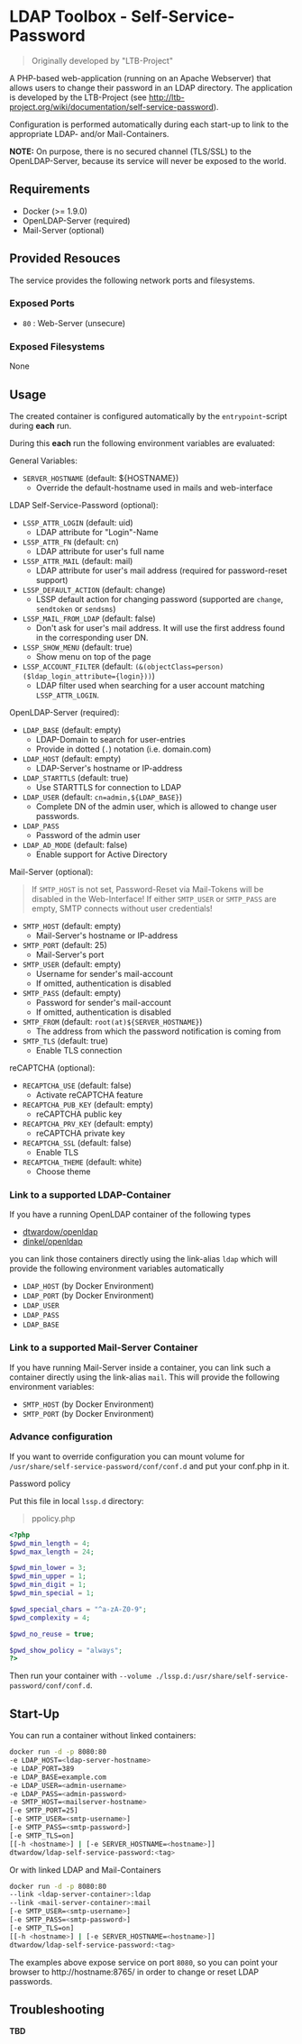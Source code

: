 # LDAP Toolbox - Self-Service-Password

> Originally developed by "LTB-Project"

A PHP-based web-application (running on an Apache Webserver) that allows users to change their password in an LDAP directory. The application is developed by the LTB-Project (see http://ltb-project.org/wiki/documentation/self-service-password).

Configuration is performed automatically during each start-up to link to the appropriate LDAP- and/or Mail-Containers.

**NOTE:** On purpose, there is no secured channel (TLS/SSL) to the OpenLDAP-Server, because its service will never be exposed to the world.

## Requirements

- Docker (>= 1.9.0)
- OpenLDAP-Server (required)
- Mail-Server (optional)

## Provided Resouces

The service provides the following network ports and filesystems.

### Exposed Ports

- `80` : Web-Server (unsecure)

### Exposed Filesystems

None

## Usage

The created container is configured automatically by the `entrypoint`-script during **each** run.

During this **each** run the following environment variables are evaluated:

General Variables:

- `SERVER_HOSTNAME` (default: ${HOSTNAME})
  - Override the default-hostname used in mails and web-interface

LDAP Self-Service-Password (optional):

- `LSSP_ATTR_LOGIN` (default: uid)
  - LDAP attribute for "Login"-Name
- `LSSP_ATTR_FN` (default: cn)
  - LDAP attribute for user's full name
- `LSSP_ATTR_MAIL` (default: mail)
  - LDAP attribute for user's mail address (required for password-reset support)
- `LSSP_DEFAULT_ACTION` (default: change)
  - LSSP default action for changing password (supported are `change`, `sendtoken` or `sendsms`)
- `LSSP_MAIL_FROM_LDAP` (default: false)
  - Don't ask for user's mail address. It will use the first address found in the corresponding user DN.
- `LSSP_SHOW_MENU` (default: true)
  - Show menu on top of the page
- `LSSP_ACCOUNT_FILTER` (default: `(&(objectClass=person)($ldap_login_attribute={login}))`)
  - LDAP filter used when searching for a user account matching `LSSP_ATTR_LOGIN`. 

OpenLDAP-Server (required):

- `LDAP_BASE` (default: empty)
  - LDAP-Domain to search for user-entries
  - Provide in dotted (`.`) notation (i.e. domain.com)
- `LDAP_HOST` (default: empty)
  - LDAP-Server's hostname or IP-address
- `LDAP_STARTTLS` (default: true)
  - Use STARTTLS for connection to LDAP
- `LDAP_USER` (default: `cn=admin,${LDAP_BASE}`)
  - Complete DN of the admin user, which is allowed to change user passwords.
- `LDAP_PASS`
  - Password of the admin user
- `LDAP_AD_MODE` (default: false)
  - Enable support for Active Directory

Mail-Server (optional):
> If `SMTP_HOST` is not set, Password-Reset via Mail-Tokens will be disabled in the Web-Interface!
> If either `SMTP_USER` or `SMTP_PASS` are empty, SMTP connects without user credentials!

- `SMTP_HOST` (default: empty)
  - Mail-Server's hostname or IP-address
- `SMTP_PORT` (default: 25)
  - Mail-Server's port
- `SMTP_USER` (default: empty)
  - Username for sender's mail-account
  - If omitted, authentication is disabled
- `SMTP_PASS` (default: empty)
  - Password for sender's mail-account
  - If omitted, authentication is disabled
- `SMTP_FROM` (default: `root(at)${SERVER_HOSTNAME}`)
  - The address from which the password notification is coming from
- `SMTP_TLS` (default: true)
  - Enable TLS connection

reCAPTCHA (optional):
- `RECAPTCHA_USE` (default: false)
  - Activate reCAPTCHA feature
- `RECAPTCHA_PUB_KEY` (default: empty)
  - reCAPTCHA public key
- `RECAPTCHA_PRV_KEY` (default: empty)
  - reCAPTCHA private key
- `RECAPTCHA_SSL` (default: false)
  - Enable TLS
- `RECAPTCHA_THEME` (default: white)
  - Choose theme

### Link to a supported LDAP-Container

If you have a running OpenLDAP container of the following types

- [dtwardow/openldap](https://hub.docker.com/r/dtwardow/openldap/)
- [dinkel/openldap](https://hub.docker.com/r/dinkel/openldap/)

you can link those containers directly using the link-alias `ldap` which will provide the following environment variables automatically

- `LDAP_HOST` (by Docker Environment)
- `LDAP_PORT` (by Docker Environment)
- `LDAP_USER`
- `LDAP_PASS`
- `LDAP_BASE`

### Link to a supported Mail-Server Container

If you have running Mail-Server inside a container, you can link such a container directly using the link-alias `mail`.
This will provide the following environment variables:

- `SMTP_HOST` (by Docker Environment)
- `SMTP_PORT` (by Docker Environment)

### Advance configuration

If you want to override configuration you can mount volume for `/usr/share/self-service-password/conf/conf.d` and put your conf.php in it.

Password policy

Put this file in local `lssp.d` directory:

> ppolicy.php

```php
<?php
$pwd_min_length = 4;
$pwd_max_length = 24;

$pwd_min_lower = 3;
$pwd_min_upper = 1;
$pwd_min_digit = 1;
$pwd_min_special = 1;

$pwd_special_chars = "^a-zA-Z0-9";
$pwd_complexity = 4;

$pwd_no_reuse = true;

$pwd_show_policy = "always";
?>
```

Then run your container with `--volume ./lssp.d:/usr/share/self-service-password/conf/conf.d`.

## Start-Up

You can run a container without linked containers:
```bash
docker run -d -p 8080:80
-e LDAP_HOST=<ldap-server-hostname>
-e LDAP_PORT=389
-e LDAP_BASE=example.com
-e LDAP_USER=<admin-username>
-e LDAP_PASS=<admin-password>
-e SMTP_HOST=<mailserver-hostname>
[-e SMTP_PORT=25]
[-e SMTP_USER=<smtp-username>]
[-e SMTP_PASS=<smtp-password>]
[-e SMTP_TLS=on]
[[-h <hostname>] | [-e SERVER_HOSTNAME=<hostname>]]
dtwardow/ldap-self-service-password:<tag>
```

Or with linked LDAP and Mail-Containers
```bash
docker run -d -p 8080:80
--link <ldap-server-container>:ldap
--link <mail-server-container>:mail
[-e SMTP_USER=<smtp-username>]
[-e SMTP_PASS=<smtp-password>]
[-e SMTP_TLS=on]
[[-h <hostname>] | [-e SERVER_HOSTNAME=<hostname>]]
dtwardow/ldap-self-service-password:<tag>
```

The examples above expose service on port `8080`, so you can point your browser to http://hostname:8765/ in order to change or reset LDAP passwords.

## Troubleshooting

**TBD**

